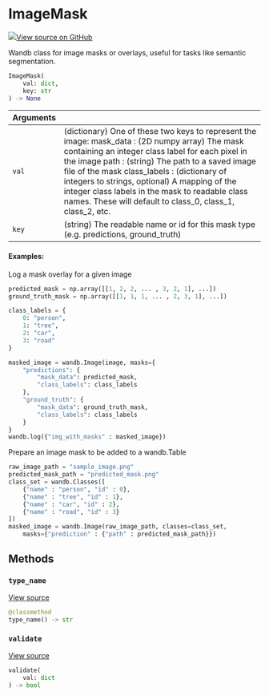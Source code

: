 # ImageMask



[![](https://www.tensorflow.org/images/GitHub-Mark-32px.png)View source on GitHub](https://www.github.com/wandb/client/tree/v0.10.33/wandb/sdk/data_types.py#L1182-L1357)



Wandb class for image masks or overlays, useful for tasks like semantic segmentation.

```python
ImageMask(
    val: dict,
    key: str
) -> None
```





| Arguments |  |
| :--- | :--- |
|  `val` |  (dictionary) One of these two keys to represent the image: mask_data : (2D numpy array) The mask containing an integer class label for each pixel in the image path : (string) The path to a saved image file of the mask class_labels : (dictionary of integers to strings, optional) A mapping of the integer class labels in the mask to readable class names. These will default to class_0, class_1, class_2, etc. |
|  `key` |  (string) The readable name or id for this mask type (e.g. predictions, ground_truth) |



#### Examples:

Log a mask overlay for a given image
```python
predicted_mask = np.array([[1, 2, 2, ... , 3, 2, 1], ...])
ground_truth_mask = np.array([[1, 1, 1, ... , 2, 3, 1], ...])

class_labels = {
    0: "person",
    1: "tree",
    2: "car",
    3: "road"
}

masked_image = wandb.Image(image, masks={
    "predictions": {
        "mask_data": predicted_mask,
        "class_labels": class_labels
    },
    "ground_truth": {
        "mask_data": ground_truth_mask,
        "class_labels": class_labels
    }
}
wandb.log({"img_with_masks" : masked_image})
```

Prepare an image mask to be added to a wandb.Table
```python
raw_image_path = "sample_image.png"
predicted_mask_path = "predicted_mask.png"
class_set = wandb.Classes([
    {"name" : "person", "id" : 0},
    {"name" : "tree", "id" : 1},
    {"name" : "car", "id" : 2},
    {"name" : "road", "id" : 3}
])
masked_image = wandb.Image(raw_image_path, classes=class_set,
    masks={"prediction" : {"path" : predicted_mask_path}})
```


## Methods

<h3 id="type_name"><code>type_name</code></h3>

[View source](https://www.github.com/wandb/client/tree/v0.10.33/wandb/sdk/data_types.py#L1327-L1329)

```python
@classmethod
type_name() -> str
```




<h3 id="validate"><code>validate</code></h3>

[View source](https://www.github.com/wandb/client/tree/v0.10.33/wandb/sdk/data_types.py#L1331-L1357)

```python
validate(
    val: dict
) -> bool
```






